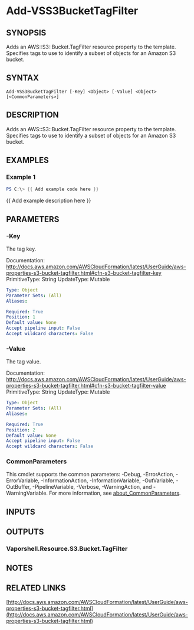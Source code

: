 # Add-VSS3BucketTagFilter

## SYNOPSIS
Adds an AWS::S3::Bucket.TagFilter resource property to the template.
Specifies tags to use to identify a subset of objects for an Amazon S3 bucket.

## SYNTAX

```
Add-VSS3BucketTagFilter [-Key] <Object> [-Value] <Object> [<CommonParameters>]
```

## DESCRIPTION
Adds an AWS::S3::Bucket.TagFilter resource property to the template.
Specifies tags to use to identify a subset of objects for an Amazon S3 bucket.

## EXAMPLES

### Example 1
```powershell
PS C:\> {{ Add example code here }}
```

{{ Add example description here }}

## PARAMETERS

### -Key
The tag key.

Documentation: http://docs.aws.amazon.com/AWSCloudFormation/latest/UserGuide/aws-properties-s3-bucket-tagfilter.html#cfn-s3-bucket-tagfilter-key
PrimitiveType: String
UpdateType: Mutable

```yaml
Type: Object
Parameter Sets: (All)
Aliases:

Required: True
Position: 1
Default value: None
Accept pipeline input: False
Accept wildcard characters: False
```

### -Value
The tag value.

Documentation: http://docs.aws.amazon.com/AWSCloudFormation/latest/UserGuide/aws-properties-s3-bucket-tagfilter.html#cfn-s3-bucket-tagfilter-value
PrimitiveType: String
UpdateType: Mutable

```yaml
Type: Object
Parameter Sets: (All)
Aliases:

Required: True
Position: 2
Default value: None
Accept pipeline input: False
Accept wildcard characters: False
```

### CommonParameters
This cmdlet supports the common parameters: -Debug, -ErrorAction, -ErrorVariable, -InformationAction, -InformationVariable, -OutVariable, -OutBuffer, -PipelineVariable, -Verbose, -WarningAction, and -WarningVariable. For more information, see [about_CommonParameters](http://go.microsoft.com/fwlink/?LinkID=113216).

## INPUTS

## OUTPUTS

### Vaporshell.Resource.S3.Bucket.TagFilter
## NOTES

## RELATED LINKS

[http://docs.aws.amazon.com/AWSCloudFormation/latest/UserGuide/aws-properties-s3-bucket-tagfilter.html](http://docs.aws.amazon.com/AWSCloudFormation/latest/UserGuide/aws-properties-s3-bucket-tagfilter.html)


